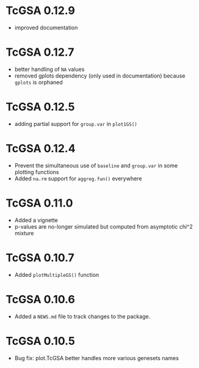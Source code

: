 # TcGSA 0.12.9
* improved documentation

# TcGSA 0.12.7
* better handling of `NA` values
* removed gplots dependency (only used in documentation) because `gplots` is orphaned

# TcGSA 0.12.5
* adding partial support for `group.var` in `plot1GS()`

# TcGSA 0.12.4
* Prevent the simultaneous use of `baseline` and `group.var` in some plotting functions 
* Added `na.rm` support for `aggreg.fun()` everywhere

# TcGSA 0.11.0
* Added a vignette
* p-values are no-longer simulated but computed from asymptotic chi^2 mixture

# TcGSA 0.10.7
* Added `plotMultipleGS()` function

# TcGSA 0.10.6
* Added a `NEWS.md` file to track changes to the package.

# TcGSA 0.10.5
* Bug fix: plot.TcGSA better handles more various genesets names